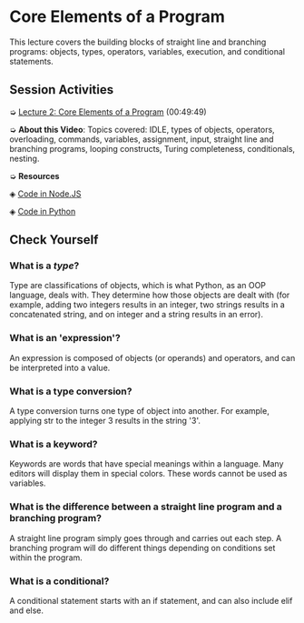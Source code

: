 # Core Elements of a Program

This lecture covers the building blocks of straight line and branching programs: objects, types, operators, variables, execution, and conditional statements.

## Session Activities

➭ [Lecture 2: Core Elements of a Program](http://ocw.mit.edu/courses/electrical-engineering-and-computer-science/6-00sc-introduction-to-computer-science-and-programming-spring-2011/unit-1/lecture-2-core-elements-of-a-program/#?w=535) (00:49:49)

➭ **About this Video**: Topics covered: IDLE, types of objects, operators, overloading, commands, variables, assignment, input, straight line and branching programs, looping constructs, Turing completeness, conditionals, nesting.

➭ **Resources**

◈ [Code in Node.JS](https://github.com/ericdouglas/MIT-computer-science-and-engineering/blob/master/archives/01-introduction-to-computer-science-and-programming/archives/UNIT-01/02-core-elements-of-a-program/example.js)

◈ [Code in Python](https://github.com/ericdouglas/MIT-computer-science-and-engineering/blob/master/archives/01-introduction-to-computer-science-and-programming/archives/UNIT-01/02-core-elements-of-a-program/example.py)

## Check Yourself

### What is a *type*?

Type are classifications of objects, which is what Python, as an OOP language, deals with. They determine how those objects are dealt with (for example, adding two integers results in an integer, two strings results in a concatenated string, and on integer and a string results in an error).

### What is an 'expression'?

An expression is composed of objects (or operands) and operators, and can be interpreted into a value.

### What is a type conversion?

A type conversion turns one type of object into another. For example, applying str to the integer 3 results in the string '3'.

### What is a keyword?

Keywords are words that have special meanings within a language. Many editors will display them in special colors. These words cannot be used as variables.

### What is the difference between a straight line program and a branching program?

A straight line program simply goes through and carries out each step. A branching program will do different things depending on conditions set within the program.

### What is a conditional?

A conditional statement starts with an if statement, and can also include elif and else.

